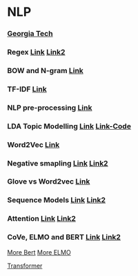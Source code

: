 # NLP 

### [Georgia Tech](https://github.com/jacobeisenstein/gt-nlp-class/tree/master/notes)

### Regex [Link](https://regexone.com/references/python) [Link2](https://www.tutorialspoint.com/python/python_reg_expressions.htm)

### BOW and N-gram [Link](https://machinelearningmastery.com/gentle-introduction-bag-words-model/) 

### TF-IDF [Link](http://www.tfidf.com)

### NLP pre-processing [Link](https://towardsdatascience.com/nlp-text-preprocessing-a-practical-guide-and-template-d80874676e79)

### LDA Topic Modelling [Link](https://www.youtube.com/watch?v=3mHy4OSyRf0) [Link-Code](https://towardsdatascience.com/topic-modeling-and-latent-dirichlet-allocation-in-python-9bf156893c24) 

### Word2Vec [Link](http://mccormickml.com/2016/04/19/word2vec-tutorial-the-skip-gram-model/) 

### Negative smapling [Link](http://mccormickml.com/2017/01/11/word2vec-tutorial-part-2-negative-sampling/) [Link2](https://www.coursera.org/learn/nlp-sequence-models/lecture/Iwx0e/negative-sampling)

### Glove vs Word2vec [Link](https://www.quora.com/How-is-GloVe-different-from-word2vec)

### Sequence Models [Link](https://docs.google.com/document/d/1F3ldWUp7zy0xmVbWS9RLSeCf_SNuppzq4Bd_9AjkI8o/edit?usp=sharing) [Link2](https://distill.pub/2019/memorization-in-rnns/)

### Attention [Link](https://lilianweng.github.io/lil-log/2018/06/24/attention-attention.html) [Link2](https://distill.pub/2016/augmented-rnns/)

### CoVe, ELMO and BERT [Link](https://lilianweng.github.io/lil-log/2019/01/31/generalized-language-models.html) [Link2](http://jalammar.github.io/illustrated-bert/)
[More Bert](http://mlexplained.com/2019/01/07/paper-dissected-bert-pre-training-of-deep-bidirectional-transformers-for-language-understanding-explained/)
[More ELMO](http://mlexplained.com/2018/06/15/paper-dissected-deep-contextualized-word-representations-explained/)

[Transformer](http://mlexplained.com/2017/12/29/attention-is-all-you-need-explained/)
